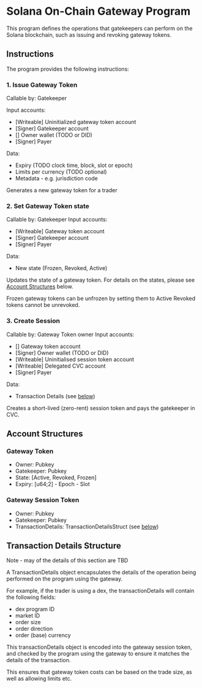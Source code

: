 # Solana On-Chain Gateway Program

This program defines the operations that gatekeepers can perform on the Solana blockchain,
such as issuing and revoking gateway tokens.

## Instructions

The program provides the following instructions:

### 1. Issue Gateway Token

Callable by: Gatekeeper

Input accounts:
- [Writeable] Uninitialized gateway token account
- [Signer] Gatekeeper account
- [] Owner wallet (TODO or DID)
- [Signer] Payer

Data:
- Expiry (TODO clock time, block, slot or epoch)
- Limits per currency (TODO optional)
- Metadata - e.g. jurisdiction code

Generates a new gateway token for a trader

### 2. Set Gateway Token state

Callable by: Gatekeeper
Input accounts:
- [Writeable] Gateway token account
- [Signer] Gatekeeper account
- [Signer] Payer

Data:
- New state (Frozen, Revoked, Active)

Updates the state of a gateway token.
For details on the states, please see [Account Structures](#account-structures) below.

Frozen gateway tokens can be unfrozen by setting them to Active
Revoked tokens cannot be unrevoked.

### 3. Create Session   

Callable by: Gateway Token owner
Input accounts:
- [] Gateway token account
- [Signer] Owner wallet (TODO or DID)
- [Writeable] Uninitialised session token account
- [Writeable] Delegated CVC account
- [Signer] Payer

Data:
- Transaction Details (see [below](#transaction-details-structure))

Creates a short-lived (zero-rent) session token and pays the gatekeeper in CVC.

## Account Structures

### Gateway Token

- Owner: Pubkey
- Gatekeeper: Pubkey
- State: [Active, Revoked, Frozen]
- Expiry: [u64;2]   - Epoch - Slot

### Gateway Session Token

- Owner: Pubkey
- Gatekeeper: Pubkey
- TransactionDetails: TransactionDetailsStruct (see [below](#transaction-details-structure))

## Transaction Details Structure

Note - may of the details of this section are TBD

A TransactionDetails object encapsulates the details
of the operation being performed on the program
using the gateway.

For example, if the trader is using a dex, the
transactionDetails will contain the following fields:

- dex program ID
- market ID
- order size
- order direction
- order (base) currency

This transactionDetails object is encoded into the gateway session token, and checked
by the program using the gateway to ensure it matches the details of the transaction.

This ensures that gateway token costs can be based on the trade size,
as well as allowing limits etc.